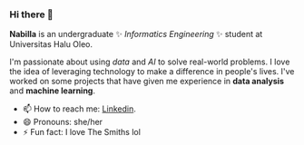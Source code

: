 ### Hi there 👋

**Nabilla** is an undergraduate ✨ _Informatics Engineering_ ✨ student at Universitas Halu Oleo. 

I'm passionate about using _data_ and _AI_ to solve real-world problems. I love the idea of leveraging technology to make a difference in people's lives. I've worked on some projects that have given me experience in **data analysis** and **machine learning**.


- 📫 How to reach me:  [Linkedin](https://www.linkedin.com/in/nbilasals/).
- 😄 Pronouns: she/her
- ⚡ Fun fact: I love The Smiths lol
